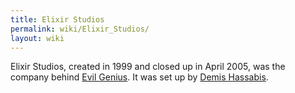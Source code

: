 ```yaml
---
title: Elixir Studios
permalink: wiki/Elixir_Studios/
layout: wiki
---
```


Elixir Studios, created in 1999 and closed up in April 2005, was the
company behind [Evil Genius](/wiki/Evil_Genius "wikilink"). It was set up by
[Demis Hassabis](/wiki/Demis_Hassabis "wikilink").
